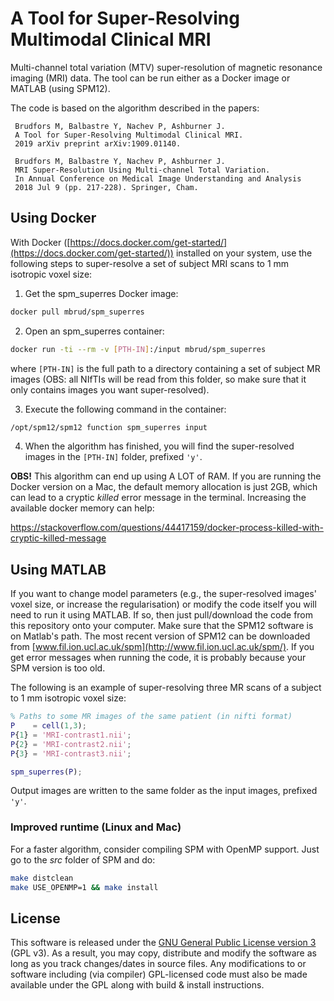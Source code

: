 # A Tool for Super-Resolving Multimodal Clinical MRI

Multi-channel total variation (MTV) super-resolution of magnetic resonance imaging (MRI) data. The tool can be run either as a Docker image or MATLAB (using SPM12).

The code is based on the algorithm described in the papers:

     Brudfors M, Balbastre Y, Nachev P, Ashburner J.
     A Tool for Super-Resolving Multimodal Clinical MRI.
     2019 arXiv preprint arXiv:1909.01140.     
     
     Brudfors M, Balbastre Y, Nachev P, Ashburner J.
     MRI Super-Resolution Using Multi-channel Total Variation.
     In Annual Conference on Medical Image Understanding and Analysis
     2018 Jul 9 (pp. 217-228). Springer, Cham.             

## Using Docker

With Docker ([https://docs.docker.com/get-started/](https://docs.docker.com/get-started/)) installed on your system, use the following steps to super-resolve a set of subject MRI scans to 1 mm isotropic voxel size:

1. Get the spm_superres Docker image: 
``` bash
docker pull mbrud/spm_superres
```

2. Open an spm_superres container: 
``` bash
docker run -ti --rm -v [PTH-IN]:/input mbrud/spm_superres
```  
where `[PTH-IN]` is the full path to a directory containing a set of subject MR images (OBS: all NIfTIs will be read from this folder, so make sure that it only contains images you want super-resolved).

3. Execute the following command in the container: 
``` bash
/opt/spm12/spm12 function spm_superres input
```

4. When the algorithm has finished, you will find the super-resolved images in the `[PTH-IN]` folder, prefixed `'y'`.

**OBS!** This algorithm can end up using A LOT of RAM. If you are running the Docker version on a Mac, the default memory allocation is just 2GB, which can lead to a cryptic *killed* error message in the terminal. Increasing the available docker memory can help:

https://stackoverflow.com/questions/44417159/docker-process-killed-with-cryptic-killed-message

## Using MATLAB

If you want to change model parameters (e.g., the super-resolved images' voxel size, or increase the regularisation) or modify the code itself you will need to run it using MATLAB. If so, then just pull/download the code from this repository onto your computer. Make sure that the SPM12 software is on Matlab's path. The most recent version of SPM12 can be downloaded from [www.fil.ion.ucl.ac.uk/spm](http://www.fil.ion.ucl.ac.uk/spm/). If you get error messages when running the code, it is probably because your SPM version is too old. 

The following is an example of super-resolving three MR scans of a subject to 1 mm isotropic voxel size:
``` matlab
% Paths to some MR images of the same patient (in nifti format)
P    = cell(1,3);
P{1} = 'MRI-contrast1.nii';
P{2} = 'MRI-contrast2.nii';
P{3} = 'MRI-contrast3.nii';

spm_superres(P);
```
Output images are written to the same folder as the input images, prefixed `'y'`.

### Improved runtime (Linux and Mac)

For a faster algorithm, consider compiling SPM with OpenMP support. Just go to the *src* folder of SPM and do:
``` bash
make distclean
make USE_OPENMP=1 && make install
```

## License

This software is released under the [GNU General Public License version 3](LICENSE) (GPL v3). As a result, you may copy, distribute and modify the software as long as you track changes/dates in source files. Any modifications to or software including (via compiler) GPL-licensed code must also be made available under the GPL along with build & install instructions.
